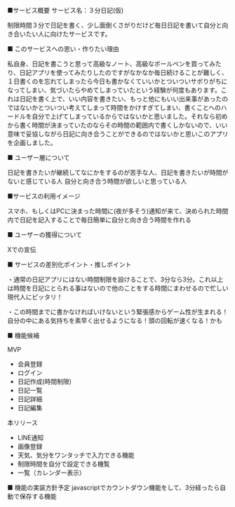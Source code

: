 ■サービス概要
サービス名：３分日記(仮)

制限時間３分で日記を書く、少し面倒くさがりだけど毎日日記を書いて自分と向き合いたい人に向けたサービスです。

■ このサービスへの思い・作りたい理由

私自身、日記を書こうと思って高級なノート、高級なボールペンを買ってみたり、日記アプリを使ってみたりしたのですがなかなか毎日続けることが難しく、１日書くのを忘れてしまったら今日も書かなくていいかとついついサボりがちになってしまい、気づいたらやめてしまっていたという経験が何度もあります。これは日記を書く上で、いい内容を書きたい、もっと他にもいい出来事があったのではないかとついつい考えてしまって時間をかけすぎてしまい、書くことへのハードルを自分で上げてしまっているからではないかと思いました。それなら初めから書く時間が決まっていたのならその時間の範囲内で書くしかないので、いい意味で妥協しながら日記に向き合うことができるのではないかと思いこのアプリを企画しました。

■ ユーザー層について

日記を書きたいが継続してなにかをするのが苦手な人、日記を書きたいが時間がないと感じている人
自分と向き合う時間が欲しいと思っている人

■サービスの利用イメージ

スマホ、もしくはPCに決まった時間に(夜が多そう)通知が来て、決められた時間内で日記を記入することで毎日簡単に自分と向き合う時間を作れる

■ ユーザーの獲得について

Xでの宣伝

■ サービスの差別化ポイント・推しポイント

・通常の日記アプリにはない時間制限を設けることで、3分なら3分。これ以上は時間を日記にとられる事はないので他のことをする時間にまわせるので忙しい現代人にピッタリ！

・この時間までに書かなければいけないという緊張感からゲーム性が生まれる！自分の中にある気持ちを素早く出せるようになる！頭の回転が速くなる！かも


■ 機能候補

MVP
- 会員登録
- ログイン
- 日記作成(時間制限)
- 日記一覧
- 日記詳細
- 日記編集

本リリース
- LINE通知
- 画像登録
- 天気、気分をワンタッチで入力できる機能
- 制限時間を自分で設定できる機覧
- 一覧（カレンダー表示）


■ 機能の実装方針予定
javascriptでカウントダウン機能をして、3分経ったら自動で保存する機能
